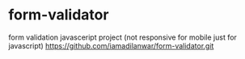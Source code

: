 # form-validator
form validation javasceript project (not responsive for mobile just for javascript)
https://github.com/iamadilanwar/form-validator.git
